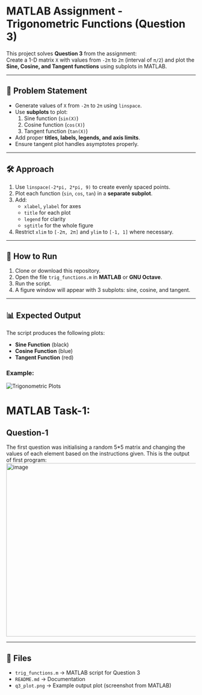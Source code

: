 # MATLAB Assignment - Trigonometric Functions (Question 3)

This project solves **Question 3** from the assignment:  
Create a 1-D matrix `X` with values from `-2π` to `2π` (interval of `π/2`) and plot the **Sine, Cosine, and Tangent functions** using subplots in MATLAB.

---

## 📌 Problem Statement
- Generate values of `X` from `-2π` to `2π` using `linspace`.  
- Use **subplots** to plot:
  1. Sine function (`sin(X)`)  
  2. Cosine function (`cos(X)`)  
  3. Tangent function (`tan(X)`)  
- Add proper **titles, labels, legends, and axis limits**.  
- Ensure tangent plot handles asymptotes properly.  

---

## 🛠️ Approach
1. Use `linspace(-2*pi, 2*pi, 9)` to create evenly spaced points.  
2. Plot each function (`sin`, `cos`, `tan`) in a **separate subplot**.  
3. Add:
   - `xlabel`, `ylabel` for axes  
   - `title` for each plot  
   - `legend` for clarity  
   - `sgtitle` for the whole figure  
4. Restrict `xlim` to `[-2π, 2π]` and `ylim` to `[-1, 1]` where necessary.  

---

## 🚀 How to Run
1. Clone or download this repository.  
2. Open the file `trig_functions.m` in **MATLAB** or **GNU Octave**.  
3. Run the script.  
4. A figure window will appear with 3 subplots: sine, cosine, and tangent.  

---

## 📊 Expected Output
The script produces the following plots:

- **Sine Function** (black)  
- **Cosine Function** (blue)  
- **Tangent Function** (red)  

### Example:
![Trigonometric Plots](q3_plot.png)

# MATLAB Task-1:

## Question-1 
The first question was initialising a random 5*5 matrix and changing the values of each element based on the instructions given.
This is the output of first program:
<img width="950" height="460" alt="image" src="https://github.com/user-attachments/assets/3cbd6943-8653-40b3-adee-21b0322532a2" />


---

## 📂 Files
- `trig_functions.m` → MATLAB script for Question 3  
- `README.md` → Documentation  
- `q3_plot.png` → Example output plot (screenshot from MATLAB)  
